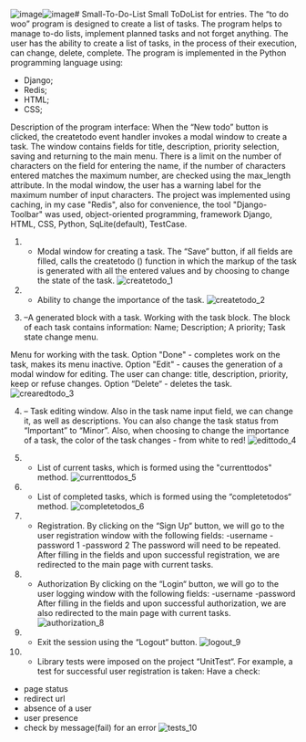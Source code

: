 ![image](https://github.com/IlyaKavaleu/Small-To-Do-List/assets/97099564/c8694b3d-813c-48d5-afce-0ebbb542b640)![image](https://github.com/IlyaKavaleu/Small-To-Do-List/assets/97099564/3196b863-37ed-4c56-9044-3bb8d7256062)# Small-To-Do-List
Small ToDoList for entries.
The “to do woo” program is designed to create a list of tasks. The program helps to manage to-do lists, implement planned tasks and not forget anything.
The user has the ability to create a list of tasks, in the process of their execution, can change, delete, complete.
The program is implemented in the Python programming language using:

- Django;
- Redis;
- HTML;
- CSS;

Description of the program interface:
When the “New todo” button is clicked, the createtodo event handler invokes a modal window to create a task.
The window contains fields for title, description, priority selection, saving and returning to the main menu.
There is a limit on the number of characters on the field for entering the name, if the number of characters entered matches the maximum number,
are checked using the max_length attribute. In the modal window, the user has a warning label for the maximum number of input characters.
The project was implemented using caching, in my case "Redis", also for convenience, the tool "Django-Toolbar" was used, object-oriented programming,
framework Django, HTML, CSS, Python, SqLite(default), TestCase. 

1. - Modal window for creating a task.
The “Save” button, if all fields are filled, calls the createtodo () function in which the markup of the task is generated with all the entered values and
by choosing to change the state of the task.
![createtodo_1](https://github.com/IlyaKavaleu/Small-To-Do-List/assets/97099564/6ac58695-a2ce-45f5-b29b-20604d0d6f9e)

2. - Ability to change the importance of the task.
![createtodo_2](https://github.com/IlyaKavaleu/Small-To-Do-List/assets/97099564/334d7380-16ec-413c-9acd-aa806459f032)


3. –A generated block with a task.
Working with the task block. The block of each task contains information: Name; Description; A priority; Task state change menu.


Menu for working with the task.
Option "Done" - completes work on the task, makes its menu inactive.
Option "Edit" - causes the generation of a modal window for editing. The user can change: title, description, priority, keep or refuse
changes.
Option “Delete“ - deletes the task.
![crearedtodo_3](https://github.com/IlyaKavaleu/Small-To-Do-List/assets/97099564/fc74fb67-2427-4df8-942a-b1df22af510a)


4. – Task editing window.
Also in the task name input field, we can change it, as well as descriptions. You can also change the task status from “Important” to “Minor”.
Also, when choosing to change the importance of a task, the color of the task changes - from white to red!
![edittodo_4](https://github.com/IlyaKavaleu/Small-To-Do-List/assets/97099564/67110c94-0e6b-44cd-b1de-cb009ac238cf)


5. - List of current tasks, which is formed using the "currenttodos" method.
![currenttodos_5](https://github.com/IlyaKavaleu/Small-To-Do-List/assets/97099564/141bd455-f730-454f-b787-5b6b91e56326)


6. - List of completed tasks, which is formed using the “completetodos“ method.
![completetodos_6](https://github.com/IlyaKavaleu/Small-To-Do-List/assets/97099564/09c2fc83-33d2-48c8-8c68-37048867b62b)


7. - Registration.
By clicking on the “Sign Up“ button, we will go to the user registration window with the following fields:
   -username
   -password 1
   -password 2
The password will need to be repeated.
After filling in the fields and upon successful registration, we are redirected to the main page with current tasks.


8. - Authorization
By clicking on the “Login“ button, we will go to the user logging window with the following fields:
   -username
   -password
After filling in the fields and upon successful authorization, we are also redirected to the main page with current tasks.
![authorization_8](https://github.com/IlyaKavaleu/Small-To-Do-List/assets/97099564/14e5baee-d547-46b9-86de-14f4e2afe877)


9. - Exit the session using the “Logout“ button.
![logout_9](https://github.com/IlyaKavaleu/Small-To-Do-List/assets/97099564/33e78a5d-c2b7-4d11-b9b6-a16b26127d2b)


10. - Library tests were imposed on the project “UnitTest“.
For example, a test for successful user registration is taken:
Have a check:
  - page status
  - redirect url
  - absence of a user
  - user presence
  - check by message(fail) for an error
![tests_10](https://github.com/IlyaKavaleu/Small-To-Do-List/assets/97099564/3962d253-26dd-4dd8-9c0e-63749e6a8fb3)
